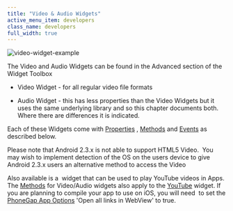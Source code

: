 ```yaml
---
title: "Video & Audio Widgets"
active_menu_item: developers
class_name: developers
full_width: true
---
```



![video-widget-example](/img/docs/video-widget-example.jpg)

The Video and Audio Widgets can be found in the Advanced section of the Widget Toolbox

 - Video Widget - for all regular video file formats

 - Audio Widget - this has less properties than the Video Widgets but it uses the same underlying library and so this chapter documents both. Where there are differences it is indicated.

Each of these Widgets come with [Properties](property,-methods,-event-summary/properties) , [Methods](property,-methods,-event-summary/vidmethods) and [Events](property,-methods,-event-summary/videvents) as described below.

Please note that Android 2.3.x is not able to support HTML5 Video.  You may wish to implement detection of the OS on the users device to give Android 2.3.x users an alternative method to access the Video

Also available is a  widget that can be used to play YouTube videos in Apps. The [Methods](property,-methods,-event-summary/vidmethods) for Video/Audio widgets also apply to the [YouTube](../../widget-properties-events/advanced/youtube) widget. If you are planning to compile your app to use on iOS, you will need  to set the [PhoneGap App Options](../../../ac-mobile-build-phonegap/cordova/apps-developed-with-application-craft/enabling-device-features) 'Open all links in WebView' to true.

